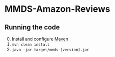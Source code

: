 # MMDS-Amazon-Reviews

## Running the code

0. Install and configure [Maven](https://maven.apache.org/)
1. `mvn clean install`
2. `java -jar target/mmds-[version].jar`